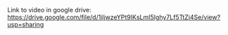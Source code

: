 Link to video in google drive:
  https://drive.google.com/file/d/1iljwzeYPt9IKsLmI5Ighy7Lf5TtZi4Se/view?usp=sharing
